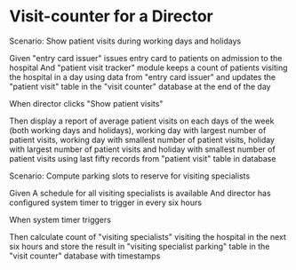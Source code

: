 # Visit-counter for a Director

Scenario: Show patient visits during working days and holidays

  Given "entry card issuer" issues entry card to patients
  on admission to the hospital
  And "patient visit tracker" module keeps a count of patients
  visiting the hospital in a day using data from "entry card issuer"
  and updates the "patient visit" table
  in the "visit counter" database at the end of the day
  
  When director clicks "Show patient visits"
  
  Then display a report of
  average patient visits on each days of the week (both working days and holidays),
  working day with largest number of patient visits,
  working day with smallest number of patient visits,
  holiday with largest number of patient visits
  and holiday with smallest number of patient visits
  using last fifty records from "patient visit" table in database
  
Scenario: Compute parking slots to reserve for visiting specialists

  Given A schedule for all visiting specialists is available
  And director has configured system timer to trigger in every six hours

  When system timer triggers

  Then calculate count of "visiting specialists"
  visiting the hospital in the next six hours and store the result in
  "visiting specialist parking" table in the "visit counter" database with timestamps
